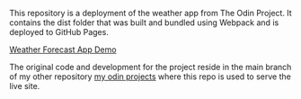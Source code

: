 This repository is a deployment of the weather app  from The Odin Project. It contains the dist folder that was built and bundled using Webpack and is deployed to GitHub Pages.

[Weather Forecast App Demo](https://mx-99.github.io/weather_app/dist/) 

The original code and development for the project reside in the main branch of my other repository [my odin projects](https://github.com/mx-99/my_odin_projects/tree/main/full_stack/weather_app)
where this repo is used to serve the live site.
